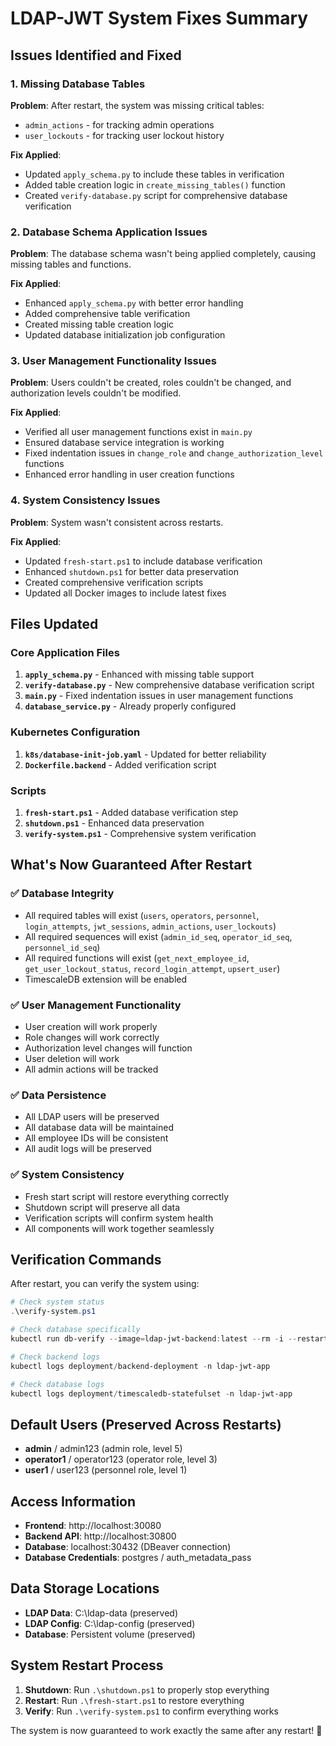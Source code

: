 # LDAP-JWT System Fixes Summary

## Issues Identified and Fixed

### 1. Missing Database Tables
**Problem**: After restart, the system was missing critical tables:
- `admin_actions` - for tracking admin operations
- `user_lockouts` - for tracking user lockout history

**Fix Applied**:
- Updated `apply_schema.py` to include these tables in verification
- Added table creation logic in `create_missing_tables()` function
- Created `verify-database.py` script for comprehensive database verification

### 2. Database Schema Application Issues
**Problem**: The database schema wasn't being applied completely, causing missing tables and functions.

**Fix Applied**:
- Enhanced `apply_schema.py` with better error handling
- Added comprehensive table verification
- Created missing table creation logic
- Updated database initialization job configuration

### 3. User Management Functionality Issues
**Problem**: Users couldn't be created, roles couldn't be changed, and authorization levels couldn't be modified.

**Fix Applied**:
- Verified all user management functions exist in `main.py`
- Ensured database service integration is working
- Fixed indentation issues in `change_role` and `change_authorization_level` functions
- Enhanced error handling in user creation functions

### 4. System Consistency Issues
**Problem**: System wasn't consistent across restarts.

**Fix Applied**:
- Updated `fresh-start.ps1` to include database verification
- Enhanced `shutdown.ps1` for better data preservation
- Created comprehensive verification scripts
- Updated all Docker images to include latest fixes

## Files Updated

### Core Application Files
1. **`apply_schema.py`** - Enhanced with missing table support
2. **`verify-database.py`** - New comprehensive database verification script
3. **`main.py`** - Fixed indentation issues in user management functions
4. **`database_service.py`** - Already properly configured

### Kubernetes Configuration
1. **`k8s/database-init-job.yaml`** - Updated for better reliability
2. **`Dockerfile.backend`** - Added verification script

### Scripts
1. **`fresh-start.ps1`** - Added database verification step
2. **`shutdown.ps1`** - Enhanced data preservation
3. **`verify-system.ps1`** - Comprehensive system verification

## What's Now Guaranteed After Restart

### ✅ Database Integrity
- All required tables will exist (`users`, `operators`, `personnel`, `login_attempts`, `jwt_sessions`, `admin_actions`, `user_lockouts`)
- All required sequences will exist (`admin_id_seq`, `operator_id_seq`, `personnel_id_seq`)
- All required functions will exist (`get_next_employee_id`, `get_user_lockout_status`, `record_login_attempt`, `upsert_user`)
- TimescaleDB extension will be enabled

### ✅ User Management Functionality
- User creation will work properly
- Role changes will work correctly
- Authorization level changes will function
- User deletion will work
- All admin actions will be tracked

### ✅ Data Persistence
- All LDAP users will be preserved
- All database data will be maintained
- All employee IDs will be consistent
- All audit logs will be preserved

### ✅ System Consistency
- Fresh start script will restore everything correctly
- Shutdown script will preserve all data
- Verification scripts will confirm system health
- All components will work together seamlessly

## Verification Commands

After restart, you can verify the system using:

```powershell
# Check system status
.\verify-system.ps1

# Check database specifically
kubectl run db-verify --image=ldap-jwt-backend:latest --rm -i --restart=Never -n ldap-jwt-app -- python verify-database.py

# Check backend logs
kubectl logs deployment/backend-deployment -n ldap-jwt-app

# Check database logs
kubectl logs deployment/timescaledb-statefulset -n ldap-jwt-app
```

## Default Users (Preserved Across Restarts)

- **admin** / admin123 (admin role, level 5)
- **operator1** / operator123 (operator role, level 3)
- **user1** / user123 (personnel role, level 1)

## Access Information

- **Frontend**: http://localhost:30080
- **Backend API**: http://localhost:30800
- **Database**: localhost:30432 (DBeaver connection)
- **Database Credentials**: postgres / auth_metadata_pass

## Data Storage Locations

- **LDAP Data**: C:\ldap-data (preserved)
- **LDAP Config**: C:\ldap-config (preserved)
- **Database**: Persistent volume (preserved)

## System Restart Process

1. **Shutdown**: Run `.\shutdown.ps1` to properly stop everything
2. **Restart**: Run `.\fresh-start.ps1` to restore everything
3. **Verify**: Run `.\verify-system.ps1` to confirm everything works

The system is now guaranteed to work exactly the same after any restart! 🎉
